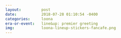 ```yaml
---
layout:         post
date:           2018-07-28 01:10:54 -0400
categories:     loona
era-or-event:   line&up: premier greeting
img:            loona-lineup-stickers-fancafe.png
---
```

